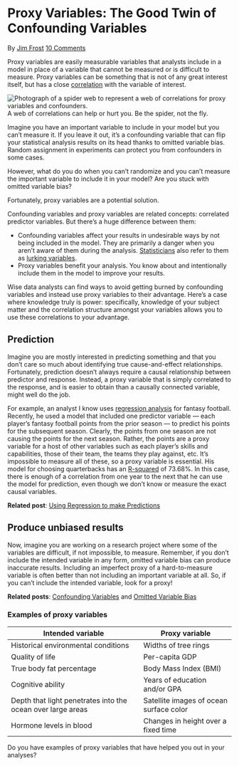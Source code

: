 # Proxy Variables: The Good Twin of Confounding Variables

By [Jim Frost](https://statisticsbyjim.com/author/statis11_wp/) [10 Comments](https://statisticsbyjim.com/regression/proxy-variables/#comments)

Proxy variables are easily measurable variables that analysts include in a model in place of a variable that cannot be measured or is difficult to measure. Proxy variables can be something that is not of any great interest itself, but has a close [correlation](https://statisticsbyjim.com/glossary/correlation/) with the variable of interest.

![Photograph of a spider web to represent a web of correlations for proxy variables and confounders.](https://i0.wp.com/statisticsbyjim.com/wp-content/uploads/2021/03/spider_web.jpg?resize=376%2C250&ssl=1)A web of correlations can help or hurt you. Be the spider, not the fly.

Imagine you have an important variable to include in your model but you can’t measure it. If you leave it out, it’s a confounding variable that can flip your statistical analysis results on its head thanks to omitted variable bias. Random assignment in experiments can protect you from confounders in some cases.

However, what do you do when you can’t randomize and you can’t measure the important variable to include it in your model? Are you stuck with omitted variable bias?

Fortunately, proxy variables are a potential solution.

Confounding variables and proxy variables are related concepts: correlated predictor variables. But there’s a huge difference between them:

- Confounding variables affect your results in undesirable ways by not being included in the model. They are primarily a danger when you aren’t aware of them during the analysis. [Statisticians](https://statisticsbyjim.com/glossary/statistics/) also refer to them as [lurking variables](https://statisticsbyjim.com/basics/lurking-variable/).
- Proxy variables benefit your analysis. You know about and intentionally include them in the model to improve your results.

Wise data analysts can find ways to avoid getting burned by confounding variables and instead use proxy variables to their advantage. Here’s a case where knowledge truly is power: specifically, knowledge of your subject matter and the correlation structure amongst your variables allows you to use these correlations to your advantage.

## Prediction

Imagine you are mostly interested in predicting something and that you don’t care so much about identifying true cause-and-effect relationships. Fortunately, prediction doesn’t always require a causal relationship between predictor and response. Instead, a proxy variable that is simply correlated to the response, and is easier to obtain than a causally connected variable, might well do the job.

For example, an analyst I know uses [regression analysis](https://statisticsbyjim.com/glossary/regression-analysis/) for fantasy football. Recently, he used a model that included one predictor variable — each player’s fantasy football points from the prior season — to predict his points for the subsequent season. Clearly, the points from one season are not causing the points for the next season. Rather, the points are a proxy variable for a host of other variables such as each player’s skills and capabilities, those of their team, the teams they play against, etc. It’s impossible to measure all of these, so a proxy variable is essential. His model for choosing quarterbacks has an [R-squared](https://statisticsbyjim.com/glossary/r-squared/) of 73.68%. In this case, there is enough of a correlation from one year to the next that he can use the model for prediction, even though we don’t know or measure the exact causal variables.

**Related post**: [Using Regression to make Predictions](https://statisticsbyjim.com/regression/predictions-regression/)

## Produce unbiased results

Now, imagine you are working on a research project where some of the variables are difficult, if not impossible, to measure. Remember, if you don’t include the intended variable in any form, omitted variable bias can produce inaccurate results. Including an imperfect proxy of a hard-to-measure variable is often better than not including an important variable at all. So, if you can’t include the intended variable, look for a proxy!

**Related posts**: [Confounding Variables](https://statisticsbyjim.com/regression/confounding-variables-bias/) and [Omitted Variable Bias](https://statisticsbyjim.com/regression/omitted-variable-bias/)

### Examples of proxy variables

| **Intended variable**                                       | **Proxy variable**                      |
| ----------------------------------------------------------- | --------------------------------------- |
| Historical environmental conditions                         | Widths of tree rings                    |
| Quality of life                                             | Per-capita GDP                          |
| True body fat percentage                                    | Body Mass Index (BMI)                   |
| Cognitive ability                                           | Years of education and/or GPA           |
| Depth that light penetrates into the ocean over large areas | Satellite images of ocean surface color |
| Hormone levels in blood                                     | Changes in height over a fixed time     |

Do you have examples of proxy variables that have helped you out in your analyses?